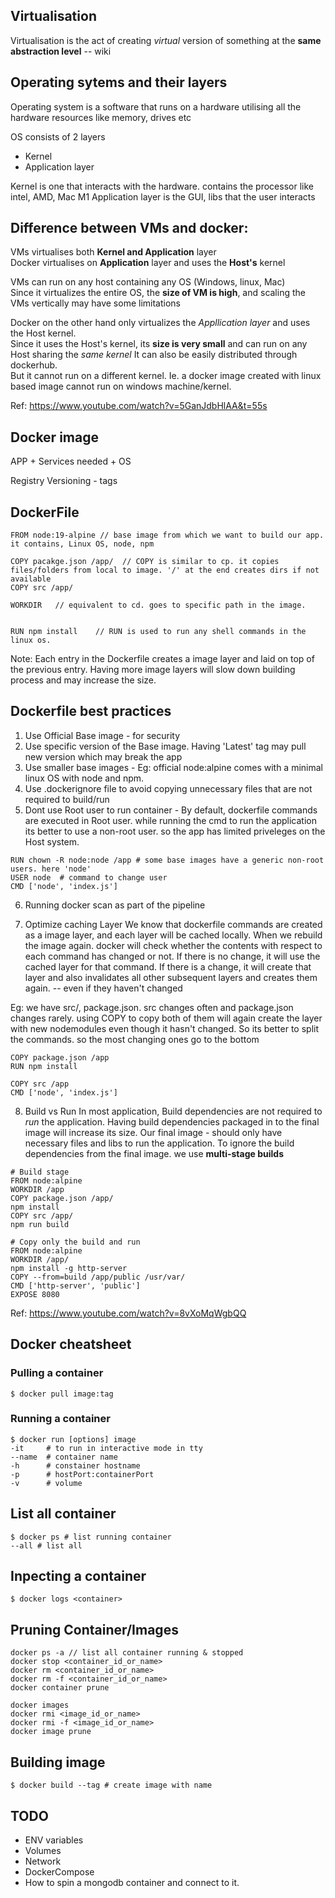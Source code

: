 ## Virtualisation
Virtualisation is the act of creating *virtual* version of something at the **same abstraction level** -- wiki

## Operating sytems and their layers
Operating system is a software that runs on a hardware utilising all the hardware resources like memory, drives etc

OS consists of 2 layers
- Kernel 
- Application layer

Kernel is one that interacts with the hardware. contains the processor like intel, AMD, Mac M1
Application layer is the GUI, libs that the user interacts

## Difference between VMs and docker: 
VMs virtualises both **Kernel and Application** layer  
Docker virtualises on **Application** layer and uses the **Host's** kernel  

VMs can run on any host containing any OS (Windows, linux, Mac)  
Since it virtualizes the entire OS,  the **size of VM is high**, and scaling the VMs vertically may have some limitations  

Docker on the other hand only virtualizes the *Appllication layer* and uses the Host kernel.  
Since it uses the Host's kernel, its **size is very small** and can run on any Host sharing the *same kernel* 
It can also be easily distributed through dockerhub.   
But it cannot run on a different kernel. Ie. a docker image created with linux based image cannot run on windows machine/kernel.  

Ref: https://www.youtube.com/watch?v=5GanJdbHlAA&t=55s


## Docker image
APP + Services needed + OS 

Registry Versioning - tags


## DockerFile
```
FROM node:19-alpine // base image from which we want to build our app. it contains, Linux OS, node, npm

COPY pacakge.json /app/  // COPY is similar to cp. it copies files/folders from local to image. '/' at the end creates dirs if not available
COPY src /app/

WORKDIR   // equivalent to cd. goes to specific path in the image.


RUN npm install    // RUN is used to run any shell commands in the linux os.
```
Note: Each entry in the Dockerfile creates a image layer and laid on top of the previous entry. 
Having more image layers will slow down building process and may increase the size.
## Dockerfile best practices

1. Use Official Base image - for security
2. Use specific version of the Base image. Having 'Latest' tag may pull new version which may break the app
3. Use smaller base images - Eg: official node:alpine comes with a minimal linux OS with node and npm. 
4. Use .dockerignore file to avoid copying unnecessary files that are not required to build/run
5. Dont use Root user to run container - By default, dockerfile commands are executed in Root user. while running the cmd to run the application
its better to use a non-root user. so the app has limited priveleges on the Host system.
```
RUN chown -R node:node /app # some base images have a generic non-root users. here 'node'
USER node  # command to change user
CMD ['node', 'index.js']
```
6. Running docker scan as part of the pipeline

7. Optimize caching Layer
We know that dockerfile commands are created as a image layer, and each layer will be cached locally.
When we rebuild the image again. docker will check whether the contents with respect to each command has changed or not.
If there is no change, it will use the cached layer for that command. 
If there is a change, it will create that layer and also invalidates all other subsequent layers and creates them again. -- even if they haven't changed

Eg: we have src/, package.json. src changes often and package.json changes rarely. 
using COPY to copy both of them will again create the layer with new nodemodules even though it hasn't changed.
So its better to split the commands. so the most changing ones go to the bottom
```
COPY package.json /app
RUN npm install

COPY src /app
CMD ['node', 'index.js']
```

8. Build vs Run
In most application, Build dependencies are not required to *run* the application. 
Having build dependencies packaged in to the final image will increase its size. 
Our final image - should only have necessary files and libs to run the application.
To ignore the build dependencies from the final image. we use **multi-stage builds**

```
# Build stage
FROM node:alpine 
WORKDIR /app
COPY package.json /app/
npm install 
COPY src /app/
npm run build

# Copy only the build and run
FROM node:alpine
WORKDIR /app/
npm install -g http-server
COPY --from=build /app/public /usr/var/
CMD ['http-server', 'public']
EXPOSE 8080
```

Ref: https://www.youtube.com/watch?v=8vXoMqWgbQQ


## Docker cheatsheet

### Pulling a container
```
$ docker pull image:tag
```

### Running a container
```
$ docker run [options] image
-it     # to run in interactive mode in tty
--name  # container name
-h      # constainer hostname     
-p      # hostPort:containerPort
-v      # volume 
```

## List all container
```
$ docker ps # list running container
--all # list all 
```

## Inpecting a container
```
$ docker logs <container>
```

## Pruning Container/Images
```
docker ps -a // list all container running & stopped
docker stop <container_id_or_name>
docker rm <container_id_or_name>
docker rm -f <container_id_or_name>
docker container prune

docker images
docker rmi <image_id_or_name>
docker rmi -f <image_id_or_name>
docker image prune
```

## Building image
```
$ docker build --tag # create image with name
```
## TODO
- ENV variables
- Volumes
- Network
- DockerCompose 
- How to spin a mongodb container and connect to it.














